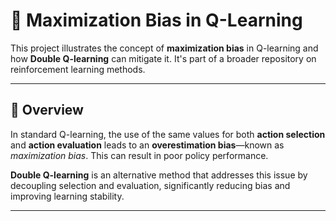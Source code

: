 # 🧠 Maximization Bias in Q-Learning

This project illustrates the concept of **maximization bias** in Q-learning and how **Double Q-learning** can mitigate it. It's part of a broader repository on reinforcement learning methods.

---

## 📘 Overview

In standard Q-learning, the use of the same values for both **action selection** and **action evaluation** leads to an **overestimation bias**—known as *maximization bias*. This can result in poor policy performance.

**Double Q-learning** is an alternative method that addresses this issue by decoupling selection and evaluation, significantly reducing bias and improving learning stability.

---
